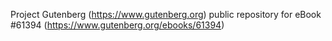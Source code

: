 Project Gutenberg (https://www.gutenberg.org) public repository for
eBook #61394 (https://www.gutenberg.org/ebooks/61394)
